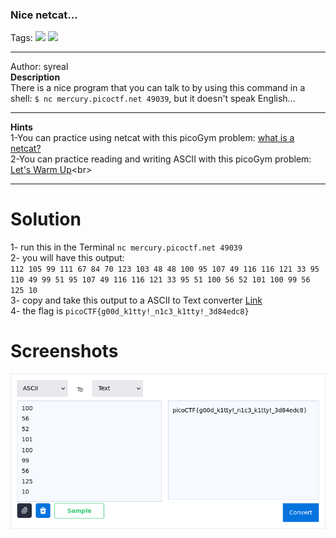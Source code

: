 ### Nice netcat...
Tags: ![](https://img.shields.io/badge/picoCTF_2021-blue) ![](https://img.shields.io/badge/General_Skills-red)

------------
Author: syreal<br>
**Description**<br>
There is a nice program that you can talk to by using this command in a shell: `$ nc mercury.picoctf.net 49039`, but it doesn't speak English...

------------

**Hints**<br>
1-You can practice using netcat with this picoGym problem: [what is a netcat?](http://https://play.picoctf.org/practice/challenge/34 "what is a netcat?")<br>
2-You can practice reading and writing ASCII with this picoGym problem: [Let's Warm Up](https://play.picoctf.org/practice/challenge/22")<br>

------------
# Solution
1-  run this in the Terminal `nc mercury.picoctf.net 49039`<br>
2- you will have this output:<br>
`112 105 99 111 67 84 70 123 103 48 48 100 95 107 49 116 116 121 33 95 110 49 99 51 95 107 49 116 116 121 33 95 51 100 56 52 101 100 99 56 125 10`<br>
3- copy and take this output to a ASCII to Text converter [Link](https://www.duplichecker.com/ascii-to-text.php)<br>
4- the flag is `picoCTF{g00d_k1tty!_n1c3_k1tty!_3d84edc8}`<br>
# Screenshots
![](Screenshot.png)
